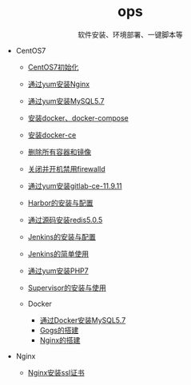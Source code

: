 <h1 align="center"> ops </h1>
<p align="center"> 
软件安装、环境部署、一键脚本等 
</p>

- CentOS7
  - [CentOS7初始化](common-software-install)
  - [通过yum安装Nginx](nginx-yum-install)
  - [通过yum安装MySQL5.7](mysql57-yum-install)
  - [安装docker、docker-compose](docker-yum-install)
  - [安装docker-ce](docker-ce-yum-install)
  - [删除所有容器和镜像](docker-rm-all)
  - [关闭并开机禁用firewalld](firewalld-disable)
  - [通过yum安装gitlab-ce-11.9.11](gitlab-ce-11.9.11-yum-install)
  - [Harbor的安装与配置](harbor-install)
  - [通过源码安装redis5.0.5](redis5-src-install)
  - [Jenkins的安装与配置](Jenkins-yum-install)
  - [Jenkins的简单使用](Jenkins-Gogs)
  - [通过yum安装PHP7](PHP7-yum-install)
  - [Supervisor的安装与使用](Supervisor)
  
  - Docker
    - [通过Docker安装MySQL5.7](docker/mysql57-docker-install)
    - [Gogs的搭建](docker/Gogs-docker-install)
    - [Nginx的搭建](docker/Nginx-docker-install)
    
- Nginx
    - [Nginx安装ssl证书](Nginx/ssl-install)
    